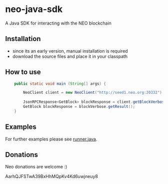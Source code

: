 # neo-java-sdk
A Java SDK for interacting with the NEO blockchain


## Installation

* since its an early version, manual installation is required
* download the source files and place it in your classpath


## How to use

```java
    public static void main (String[] args) {

        NeoClient client = new NeoClient("http://seed1.neo.org:20332");
        
        JsonRPCResponse<GetBlock> blockResponse = client.getBlockVerbose(10000L);
        GetBlock blockResponse = blockVerbose.getResult();
    }
```

## Examples
For further examples please see [runner.java](https://github.com/dop89/neo-java-sdk/blob/master/src/main/java/com/github/dop89/Runner.java).

## Donations
Neo donations are welcome :)

AarhQJFSTwA39BxHhMQpKv4Kd6uwjneuy8